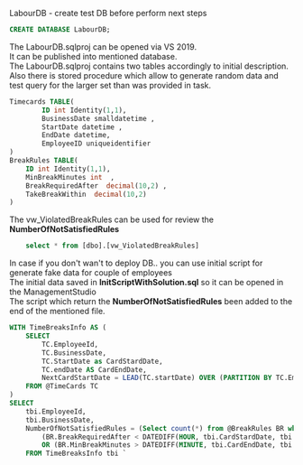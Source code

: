 LabourDB - create test DB before perform next steps
```sql
CREATE DATABASE LabourDB;
```
The LabourDB.sqlproj can be opened via VS 2019.</br>
It can be published into mentioned database.</br>
The LabourDB.sqlproj contains two tables accordingly to initial description. </br>
Also there is stored procedure which allow to generate random data and test query for the larger set than was provided in task.
```sql
Timecards TABLE(	
		ID int Identity(1,1),	
		BusinessDate smalldatetime ,
		StartDate datetime ,
		EndDate datetime,
		EmployeeID uniqueidentifier  	
)
BreakRules TABLE(	
	ID int Identity(1,1),	
	MinBreakMinutes int  ,
	BreakRequiredAfter  decimal(10,2) ,
	TakeBreakWithin  decimal(10,2) 
)
```

The vw_ViolatedBreakRules can be used for review the **NumberOfNotSatisfiedRules**
```sql
    select * from [dbo].[vw_ViolatedBreakRules]
```

In case if you don't wan't to deploy DB.. you can use initial script for generate fake data for couple of employees</br>
The initial data saved in **InitScriptWithSolution.sql** so it can be opened in the ManagementStudio</br>
The script which return the **NumberOfNotSatisfiedRules** been added to the end of the mentioned file.

```sql
WITH TimeBreaksInfo AS (
    SELECT 
        TC.EmployeeId,
        TC.BusinessDate,
		TC.StartDate as CardStardDate,
        TC.endDate AS CardEndDate,
        NextCardStartDate = LEAD(TC.startDate) OVER (PARTITION BY TC.EmployeeId ORDER BY TC.BusinessDate ASC, TC.startDate ASC)
    FROM @TimeCards TC
) 
SELECT 
    tbi.EmployeeId,
    tbi.BusinessDate,
	NumberOfNotSatisfiedRules = (Select count(*) from @BreakRules BR where 
        (BR.BreakRequiredAfter < DATEDIFF(HOUR, tbi.CardStardDate, tbi.NextCardStartDate))
        OR (BR.MinBreakMinutes > DATEDIFF(MINUTE, tbi.CardEndDate, tbi.NextCardStartDate)))
	FROM TimeBreaksInfo tbi `
```
